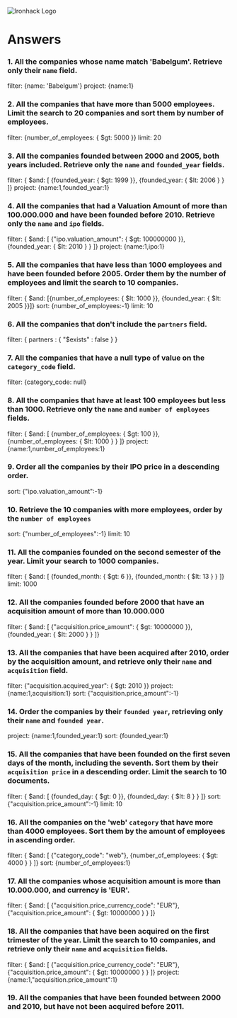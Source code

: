 ![Ironhack Logo](https://i.imgur.com/1QgrNNw.png)

# Answers

### 1. All the companies whose name match 'Babelgum'. Retrieve only their `name` field.

filter: {name: 'Babelgum'}
project: {name:1}

### 2. All the companies that have more than 5000 employees. Limit the search to 20 companies and sort them by **number of employees**.

filter: {number_of_employees: { $gt: 5000 }}
limit: 20

### 3. All the companies founded between 2000 and 2005, both years included. Retrieve only the `name` and `founded_year` fields.

filter: { $and: [ {founded_year: { $gt: 1999 }}, {founded_year: { $lt: 2006 } } ]}
project: {name:1,founded_year:1}

### 4. All the companies that had a Valuation Amount of more than 100.000.000 and have been founded before 2010. Retrieve only the `name` and `ipo` fields.

filter: { $and: [ {"ipo.valuation_amount": { $gt: 100000000 }}, {founded_year: { $lt: 2010 } } ]}
project: {name:1,ipo:1}

### 5. All the companies that have less than 1000 employees and have been founded before 2005. Order them by the number of employees and limit the search to 10 companies.

filter: { $and: [{number_of_employees: { $lt: 1000 }}, {founded_year: { $lt: 2005 }}]}
sort: {number_of_employees:-1}
limit: 10
### 6. All the companies that don't include the `partners` field.

filter: { partners : { "$exists" : false } }

### 7. All the companies that have a null type of value on the `category_code` field.

filter: {category_code: null}

### 8. All the companies that have at least 100 employees but less than 1000. Retrieve only the `name` and `number of employees` fields.

filter: { $and: [ {number_of_employees: { $gt: 100 }}, {number_of_employees: { $lt: 1000 } } ]}
project: {name:1,number_of_employees:1}

### 9. Order all the companies by their IPO price in a descending order.

sort: {"ipo.valuation_amount":-1}

### 10. Retrieve the 10 companies with more employees, order by the `number of employees`

sort: {"number_of_employees":-1}
limit: 10

### 11. All the companies founded on the second semester of the year. Limit your search to 1000 companies.

filter: { $and: [ {founded_month: { $gt: 6 }}, {founded_month: { $lt: 13 } } ]}
limit: 1000
<!-- ### 12. All the companies that have been 'deadpooled' after the third year. -->

<!-- Your Code Goes Here -->

### 12. All the companies founded before 2000 that have an acquisition amount of more than 10.000.000

filter: { $and: [ {"acquisition.price_amount": { $gt: 10000000 }}, {founded_year: { $lt: 2000 } } ]}

### 13. All the companies that have been acquired after 2010, order by the acquisition amount, and retrieve only their `name` and `acquisition` field.

filter: {"acquisition.acquired_year": { $gt: 2010 }}
project: {name:1,acquisition:1}
sort: {"acquisition.price_amount":-1}

### 14. Order the companies by their `founded year`, retrieving only their `name` and `founded year`.

project: {name:1,founded_year:1}
sort: {founded_year:1}

### 15. All the companies that have been founded on the first seven days of the month, including the seventh. Sort them by their `acquisition price` in a descending order. Limit the search to 10 documents.

filter: { $and: [ {founded_day: { $gt: 0 }}, {founded_day: { $lt: 8 } } ]}
sort: {"acquisition.price_amount":-1}
limit: 10

### 16. All the companies on the 'web' `category` that have more than 4000 employees. Sort them by the amount of employees in ascending order.

filter: { $and: [ {"category_code": "web"}, {number_of_employees: { $gt: 4000 } } ]}
sort: {number_of_employees:1}

### 17. All the companies whose acquisition amount is more than 10.000.000, and currency is 'EUR'.

filter: { $and: [ {"acquisition.price_currency_code": "EUR"}, {"acquisition.price_amount": { $gt: 10000000 } } ]}

### 18. All the companies that have been acquired on the first trimester of the year. Limit the search to 10 companies, and retrieve only their `name` and `acquisition` fields.

filter: { $and: [ {"acquisition.price_currency_code": "EUR"}, {"acquisition.price_amount": { $gt: 10000000 } } ]}
project: {name:1,"acquisition.price_amount":1}

### 19. All the companies that have been founded between 2000 and 2010, but have not been acquired before 2011.

<!-- Your Code Goes Here -->
